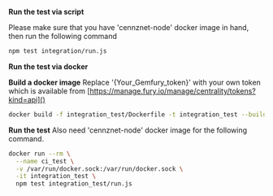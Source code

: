 **Run the test via script**

Please make sure that you have 'cennznet-node' docker image in hand, then run the following command
```bash
npm test integration/run.js
```

**Run the test via docker**

__Build a docker image__
Replace '{Your_Gemfury_token}' with your own token which is available from [https://manage.fury.io/manage/centrality/tokens?kind=api]()
```bash
docker build -f integration_test/Dockerfile -t integration_test --build-arg GEMFURY={Your_Gemfury_token} .
```

__Run the test__
Also need 'cennznet-node' docker image for the following command.
```bash
docker run --rm \
  --name ci_test \
  -v /var/run/docker.sock:/var/run/docker.sock \
  -it integration_test \
  npm test integration_test/run.js
```
